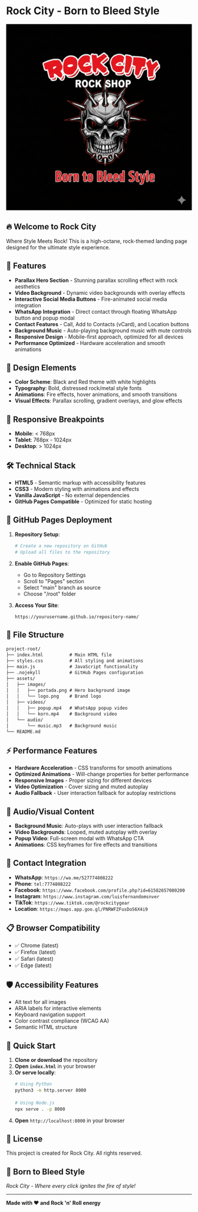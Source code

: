 # Rock City - Born to Bleed Style

![Rock City Logo](logo.png)

## 🔥 Welcome to Rock City

Where Style Meets Rock! This is a high-octane, rock-themed landing page designed for the ultimate style experience.

## 🚀 Features

- **Parallax Hero Section** - Stunning parallax scrolling effect with rock aesthetics
- **Video Background** - Dynamic video backgrounds with overlay effects
- **Interactive Social Media Buttons** - Fire-animated social media integration
- **WhatsApp Integration** - Direct contact through floating WhatsApp button and popup modal
- **Contact Features** - Call, Add to Contacts (vCard), and Location buttons
- **Background Music** - Auto-playing background music with mute controls
- **Responsive Design** - Mobile-first approach, optimized for all devices
- **Performance Optimized** - Hardware acceleration and smooth animations

## 🎨 Design Elements

- **Color Scheme**: Black and Red theme with white highlights
- **Typography**: Bold, distressed rock/metal style fonts
- **Animations**: Fire effects, hover animations, and smooth transitions
- **Visual Effects**: Parallax scrolling, gradient overlays, and glow effects

## 📱 Responsive Breakpoints

- **Mobile**: < 768px
- **Tablet**: 768px - 1024px
- **Desktop**: > 1024px

## 🛠️ Technical Stack

- **HTML5** - Semantic markup with accessibility features
- **CSS3** - Modern styling with animations and effects
- **Vanilla JavaScript** - No external dependencies
- **GitHub Pages Compatible** - Optimized for static hosting

## 🚀 GitHub Pages Deployment

1. **Repository Setup**:
   ```bash
   # Create a new repository on GitHub
   # Upload all files to the repository
   ```

2. **Enable GitHub Pages**:
   - Go to Repository Settings
   - Scroll to "Pages" section
   - Select "main" branch as source
   - Choose "/root" folder

3. **Access Your Site**:
   ```
   https://yourusername.github.io/repository-name/
   ```

## 📁 File Structure

```
project-root/
├── index.html          # Main HTML file
├── styles.css          # All styling and animations
├── main.js             # JavaScript functionality
├── .nojekyll           # GitHub Pages configuration
├── assets/
│   ├── images/
│   │   ├── portada.png # Hero background image
│   │   └── logo.png    # Brand logo
│   ├── videos/
│   │   ├── popup.mp4   # WhatsApp popup video
│   │   └── korn.mp4    # Background video
│   └── audio/
│       └── music.mp3   # Background music
└── README.md
```

## ⚡ Performance Features

- **Hardware Acceleration** - CSS transforms for smooth animations
- **Optimized Animations** - Will-change properties for better performance
- **Responsive Images** - Proper sizing for different devices
- **Video Optimization** - Cover sizing and muted autoplay
- **Audio Fallback** - User interaction fallback for autoplay restrictions

## 🎵 Audio/Visual Content

- **Background Music**: Auto-plays with user interaction fallback
- **Video Backgrounds**: Looped, muted autoplay with overlay
- **Popup Video**: Full-screen modal with WhatsApp CTA
- **Animations**: CSS keyframes for fire effects and transitions

## 🔗 Contact Integration

- **WhatsApp**: `https://wa.me/527774808222`
- **Phone**: `tel:7774808222`
- **Facebook**: `https://www.facebook.com/profile.php?id=61582657080200`
- **Instagram**: `https://www.instagram.com/luisfernandomsnver`
- **TikTok**: `https://www.tiktok.com/@rockcitygear`
- **Location**: `https://maps.app.goo.gl/PNRWFZFusDoS6X4i9`

## 📋 Browser Compatibility

- ✅ Chrome (latest)
- ✅ Firefox (latest)
- ✅ Safari (latest)
- ✅ Edge (latest)

## 🛡️ Accessibility Features

- Alt text for all images
- ARIA labels for interactive elements
- Keyboard navigation support
- Color contrast compliance (WCAG AA)
- Semantic HTML structure

## 🚀 Quick Start

1. **Clone or download** the repository
2. **Open `index.html`** in your browser
3. **Or serve locally**:
   ```bash
   # Using Python
   python3 -m http.server 8000
   
   # Using Node.js
   npx serve . -p 8000
   ```
4. **Open** `http://localhost:8000` in your browser

## 📝 License

This project is created for Rock City. All rights reserved.

## 🤘 Born to Bleed Style

*Rock City - Where every click ignites the fire of style!*

---

**Made with ❤️ and Rock 'n' Roll energy**